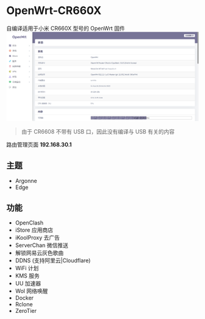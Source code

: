 # OpenWrt-CR660X
自编译适用于小米 CR660X 型号的 OpenWrt 固件
![预览](snap.png)
> 由于 CR6608 不带有 USB 口，因此没有编译与 USB 有关的内容

路由管理页面 **192.168.30.1**

## 主题
- Argonne
- Edge

## 功能
- OpenClash
- iStore 应用商店
- iKoolProxy 去广告
- ServerChan 微信推送
- 解锁网易云灰色歌曲
- DDNS (支持阿里云|Cloudflare)
- WiFi 计划
- KMS 服务
- UU 加速器
- Wol 网络唤醒
- Docker
- Rclone
- ZeroTier

